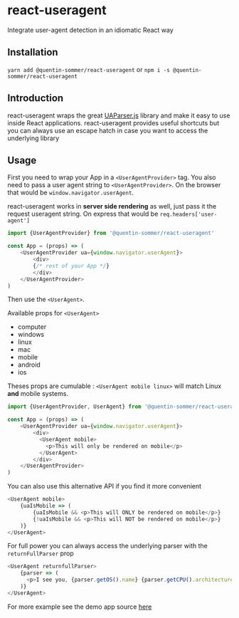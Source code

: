 # react-useragent
<!--
[![Travis][build-badge]][build]
[![npm package][npm-badge]][npm]
[![Coveralls][coveralls-badge]][coveralls]

[build-badge]: https://img.shields.io/travis/quentin-sommer/react-useragent/master.png?style=flat-square
[build]: https://travis-ci.org/quentin-sommer/react-useragent

[npm-badge]: https://img.shields.io/npm/v/npm-package.png?style=flat-square
[npm]: https://www.npmjs.org/package/npm-package

[coveralls-badge]: https://img.shields.io/coveralls/quentin-sommer/react-useragent/master.png?style=flat-square
[coveralls]: https://coveralls.io/github/quentin-sommer/react-useragent
-->

Integrate user-agent detection in an idiomatic React way

## Installation

`yarn add @quentin-sommer/react-useragent` or `npm i -s @quentin-sommer/react-useragent`

## Introduction

react-useragent wraps the great [UAParser.js](https://github.com/faisalman/ua-parser-js) library and make it easy to use inside React applications.
react-useragent provides useful shortcuts but you can always use an escape hatch in case you want to access the underlying library

## Usage

First you need to wrap your App in a `<UserAgentProvider>` tag.
You also need to pass a user agent string to `<UserAgentProvider>`. 
On the browser that would be `window.navigator.userAgent`.

react-useragent works in **server side rendering** as well, just pass it the request useragent string. On express that would be `req.headers['user-agent']`

``` js
import {UserAgentProvider} from '@quentin-sommer/react-useragent'

const App = (props) => (
    <UserAgentProvider ua={window.navigator.userAgent}>
        <div>
        {/* rest of your App */}
        </div>
    </UserAgentProvider>
)

```

Then use the `<UserAgent>`.

Available props for `<UserAgent>`
* computer
* windows
* linux
* mac
* mobile
* android
* ios 

Theses props are cumulable : `<UserAgent mobile linux>` will match Linux **and** mobile systems.

``` js
import {UserAgentProvider, UserAgent} from '@quentin-sommer/react-useragent'

const App = (props) => (
    <UserAgentProvider ua={window.navigator.userAgent}>
        <div>
          <UserAgent mobile>
            <p>This will only be rendered on mobile</p>
          </UserAgent>
        </div>
    </UserAgentProvider>
)
```

You can also use this alternative API if you find it more convenient
``` js
<UserAgent mobile>
    {uaIsMobile => (
        {uaIsMobile && <p>This will ONLY be rendered on mobile</p>}
        {!uaIsMobile && <p>This will NOT be rendered on mobile</p>}
    )}
</UserAgent>
```

For full power you can always access the underlying parser with the `returnFullParser` prop
``` js
<UserAgent returnfullParser>
    {parser => (
      <p>I see you, {parser.getOS().name} {parser.getCPU().architecture}</p>
    )}
</UserAgent>
```

For more example see the demo app source [here](https://github.com/quentin-sommer/react-useragent/blob/master/demo/src/index.js)
